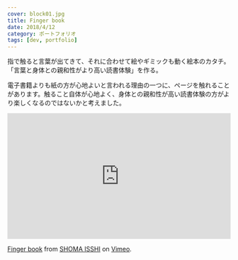 ```yaml
---
cover: block01.jpg
title: Finger book
date: 2018/4/12
category: ポートフォリオ
tags: [dev, portfolio]
---
```


指で触ると言葉が出てきて、それに合わせて絵やギミックも動く絵本のカタチ。「言葉と身体との親和性がより高い読書体験」を作る。

<!--more-->

電子書籍よりも紙の方が心地よいと言われる理由の一つに、ページを触れることがあります。触ること自体が心地よく、身体との親和性が高い読書体験の方がより楽しくなるのではないかと考えました。

<div style="padding:56.25% 0 0 0;position:relative;"><iframe src="https://player.vimeo.com/video/272274879?h=99cdfa09d0" style="position:absolute;top:0;left:0;width:100%;height:100%;" frameborder="0" allow="autoplay; fullscreen; picture-in-picture" allowfullscreen></iframe></div><script src="https://player.vimeo.com/api/player.js"></script>
<p><a href="https://vimeo.com/272274879">Finger book</a> from <a href="https://vimeo.com/user52877336">SHOMA ISSHI</a> on <a href="https://vimeo.com">Vimeo</a>.</p>